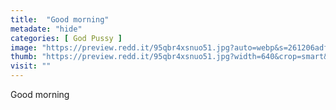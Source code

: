 ```yaml
---
title:  "Good morning"
metadate: "hide"
categories: [ God Pussy ]
image: "https://preview.redd.it/95qbr4xsnuo51.jpg?auto=webp&s=261206adfae28536a7c7cb0c8bb26149f61aded4"
thumb: "https://preview.redd.it/95qbr4xsnuo51.jpg?width=640&crop=smart&auto=webp&s=93e3a3e53a5c87a860c511796282daa0c8235254"
visit: ""
---
```

Good morning
